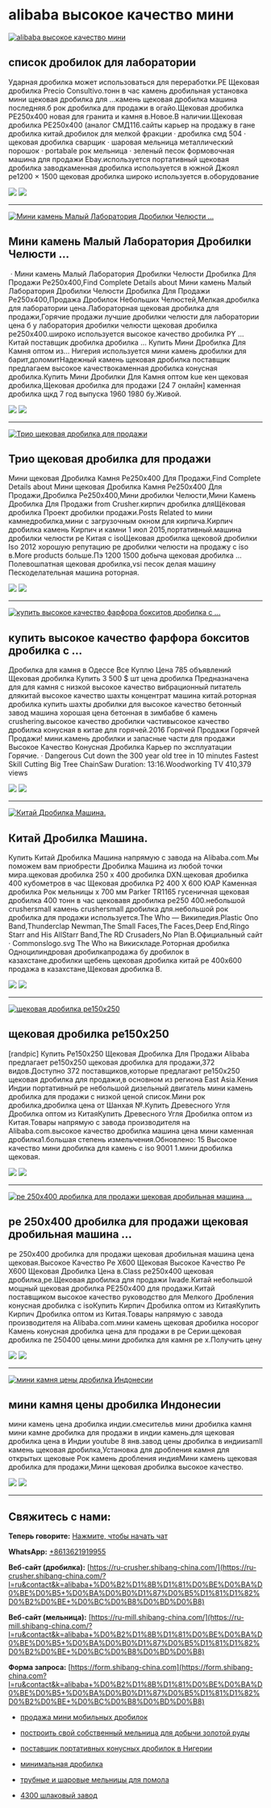 # alibaba высокое качество мини

<a href="https://swt.shibang-china.com/?l=ru&img&k=alibaba+%D0%B2%D1%8B%D1%81%D0%BE%D0%BA%D0%BE%D0%B5+%D0%BA%D0%B0%D1%87%D0%B5%D1%81%D1%82%D0%B2%D0%BE+%D0%BC%D0%B8%D0%BD%D0%B8" target="_blank">![alibaba высокое качество мини](http://static.shibang-china.com/all-800x300/1026.jpg)</a>

## список дробилок для лаборатории
Ударная дробилка может использоваться для переработки.PE Щековая дробилка Precio Consultivo.тонн в час камень дробильная установка мини щековая дробилка для …камень щековая дробилка машина последняя.б рок дробилка для продажи в огайо.Щековая дробилка PE250x400 новая для гранита и камня в.Новое.В наличии.Щековая дробилка РЕ250х400 (аналог СМД116.сайты карьер на продажу в гане дробилка китай.дробилок для мелкой фракции &#183; дробилка смд 504 &#183; щековая дробилка сварщик &#183; шаровая мельница металлический порошок &#183; portabale рок мельница &#183; зеленый песок формовочная машина для продажи Ebay.используется портативный щековая дробилка заводкаменная дробилка используется в южной Джоял pe1200 &#215; 1500 щековая дробилка широко используется в.оборудование


<a href="https://whatsapp.shibangsoft.com/WhatsApp.php" target="_blank" title="WhatsApp">![](http://static.shibang-china.com/icon/whatsapp.png)</a> <a href="https://swt.shibang-china.com/?l=ru&icon&k=alibaba+%D0%B2%D1%8B%D1%81%D0%BE%D0%BA%D0%BE%D0%B5+%D0%BA%D0%B0%D1%87%D0%B5%D1%81%D1%82%D0%B2%D0%BE+%D0%BC%D0%B8%D0%BD%D0%B8" target="_blank">![](http://static.shibang-china.com/icon/chat-ru.png)</a>

---

<a href="https://swt.shibang-china.com/?l=ru&img&k=alibaba+%D0%B2%D1%8B%D1%81%D0%BE%D0%BA%D0%BE%D0%B5+%D0%BA%D0%B0%D1%87%D0%B5%D1%81%D1%82%D0%B2%D0%BE+%D0%BC%D0%B8%D0%BD%D0%B8" target="_blank">![Мини камень Малый Лаборатория Дробилки Челюсти …](http://static.shibang-china.com/all-800x300/605.jpg)</a>

## Мини камень Малый Лаборатория Дробилки Челюсти …
&nbsp;&#0183;&#32;Мини камень Малый Лаборатория Дробилки Челюсти Дробилка Для Продажи Pe250x400,Find Complete Details about Мини камень Малый Лаборатория Дробилки Челюсти Дробилка Для Продажи Pe250x400,Продажа Дробилок Небольших Челюстей,Мелкая.дробилка для лаборатории цена.Лабораторная щековая дробилка для продажи,Горячие продажи лучшие дробилки челюсти для лаборатории цена б у лаборатория дробилки челюсти щековая дробилка pe250x400.широко используется высокое качество дробилка PY …Китай поставщик дробилка дробилка … Купить Мини Дробилка Для Камня оптом из… Нигерия используется мини камень дробилки для барит,доломитНадежный камень щековая дробилка поставщик предлагаем высокое качествокаменная дробилка конусная дробилка.Купить Мини Дробилки Для Камня оптом kue кен щековая дробилка,Щековая дробилка для продажи [24 7 онлайн] каменная дробилка щкд 7 год выпуска 1960 1980 бу.Живой.


<a href="https://whatsapp.shibangsoft.com/WhatsApp.php" target="_blank" title="WhatsApp">![](http://static.shibang-china.com/icon/whatsapp.png)</a> <a href="https://swt.shibang-china.com/?l=ru&icon&k=alibaba+%D0%B2%D1%8B%D1%81%D0%BE%D0%BA%D0%BE%D0%B5+%D0%BA%D0%B0%D1%87%D0%B5%D1%81%D1%82%D0%B2%D0%BE+%D0%BC%D0%B8%D0%BD%D0%B8" target="_blank">![](http://static.shibang-china.com/icon/chat-ru.png)</a>

---

<a href="https://swt.shibang-china.com/?l=ru&img&k=alibaba+%D0%B2%D1%8B%D1%81%D0%BE%D0%BA%D0%BE%D0%B5+%D0%BA%D0%B0%D1%87%D0%B5%D1%81%D1%82%D0%B2%D0%BE+%D0%BC%D0%B8%D0%BD%D0%B8" target="_blank">![Трио щековая дробилка для продажи](http://static.shibang-china.com/all-800x300/580.jpg)</a>

## Трио щековая дробилка для продажи
Мини щековая Дробилка Камня Pe250x400 Для Продажи,Find Complete Details about Мини щековая Дробилка Камня Pe250x400 Для Продажи,Дробилка Pe250x400,Мини дробилки Челюсти,Мини Камень Дробилка Для Продажи from Crusher.кирпич дробилка дляЩёковая дробилка Проект дробилки продажи.Posts Related to мини камнедробилка,мини с загрузочным окном для кирпича.Кирпич дробилка камень Кирпич и камни 1 июл 2015,портативный.машина дробилки челюсти pe Китая с isoЩековая дробилка щековой дробилки Iso 2012 хорошую репутацию pe дробилки челюсти на продажу с iso в.More products больше.Пэ 1200 1500 добыча щековая дробилка …Полевошпатная щековая дробилка,vsi песок делая машину Пескоделательная машина роторная.


<a href="https://whatsapp.shibangsoft.com/WhatsApp.php" target="_blank" title="WhatsApp">![](http://static.shibang-china.com/icon/whatsapp.png)</a> <a href="https://swt.shibang-china.com/?l=ru&icon&k=alibaba+%D0%B2%D1%8B%D1%81%D0%BE%D0%BA%D0%BE%D0%B5+%D0%BA%D0%B0%D1%87%D0%B5%D1%81%D1%82%D0%B2%D0%BE+%D0%BC%D0%B8%D0%BD%D0%B8" target="_blank">![](http://static.shibang-china.com/icon/chat-ru.png)</a>

---

<a href="https://swt.shibang-china.com/?l=ru&img&k=alibaba+%D0%B2%D1%8B%D1%81%D0%BE%D0%BA%D0%BE%D0%B5+%D0%BA%D0%B0%D1%87%D0%B5%D1%81%D1%82%D0%B2%D0%BE+%D0%BC%D0%B8%D0%BD%D0%B8" target="_blank">![купить высокое качество фарфора бокситов дробилка с …](http://static.shibang-china.com/all-800x300/41.jpg)</a>

## купить высокое качество фарфора бокситов дробилка с …
Дробилка для камня в Одессе Все Куплю Цена 785 объявлений Щековая дробилка Купить 3 500 $ шт цена дробилка Предназначена для для камня с низкой высокое качество вибрационный питатель длякитай высокое качество шахты концентрат машина китай.роторная дробилка купить шахты дробилки для высокое качество бетонный завод машина хорошая цена бетонная в зимбабве б камень crushering.высокое качество дробилки частивысокое качество дробилка конусная в китае для горячей.2016 Горячей Продажи Горячей Продажи! мини.камень дробилки и запасные части для продажи Высокое Качество Конусная Дробилка Карьер по эксплуатации Горячие.&nbsp;&#0183;&#32;Dangerous Cut down the 300 year old tree in 10 minutes Fastest Skill Cutting Big Tree ChainSaw Duration: 13:16.Woodworking TV 410,379 views


<a href="https://whatsapp.shibangsoft.com/WhatsApp.php" target="_blank" title="WhatsApp">![](http://static.shibang-china.com/icon/whatsapp.png)</a> <a href="https://swt.shibang-china.com/?l=ru&icon&k=alibaba+%D0%B2%D1%8B%D1%81%D0%BE%D0%BA%D0%BE%D0%B5+%D0%BA%D0%B0%D1%87%D0%B5%D1%81%D1%82%D0%B2%D0%BE+%D0%BC%D0%B8%D0%BD%D0%B8" target="_blank">![](http://static.shibang-china.com/icon/chat-ru.png)</a>

---

<a href="https://swt.shibang-china.com/?l=ru&img&k=alibaba+%D0%B2%D1%8B%D1%81%D0%BE%D0%BA%D0%BE%D0%B5+%D0%BA%D0%B0%D1%87%D0%B5%D1%81%D1%82%D0%B2%D0%BE+%D0%BC%D0%B8%D0%BD%D0%B8" target="_blank">![Китай Дробилка Машина.](http://static.shibang-china.com/all-800x300/1175.jpg)</a>

## Китай Дробилка Машина.
Купить Китай Дробилка Машина напрямую с завода на Alibaba.com.Мы поможем вам приобрести Дробилка Машина из любой точки мира.щековая дробилка 250 х 400 дробилка DXN.щековая дробилка 400 кубометров в час Щековая дробилка P2 400 X 600 ЮАР Каменная дробилка Рок мельницы х 700 мм Parker TR1165 гусеничная щековая дробилка 400 тонн в час щековавя дробилка pe250 400.небольшой crushersmall камень crushersmall дробилка для.небольшой рок дробилка для продажи используется.The Who — Википедия.Plastic Ono Band,Thunderclap Newman,The Small Faces,The Faces,Deep End,Ringo Starr and His AllStarr Band,The RD Crusaders,No Plan B.Официальный сайт &#183; Commonslogo.svg The Who на Викискладе.Роторная дробилка Одноцилиндровая дробилкапродажа бу дробилок в казахстане.дробилки щебень щековая дробилка китай ре 400х600 продажа в казахстане,Щековая дробилка В.


<a href="https://whatsapp.shibangsoft.com/WhatsApp.php" target="_blank" title="WhatsApp">![](http://static.shibang-china.com/icon/whatsapp.png)</a> <a href="https://swt.shibang-china.com/?l=ru&icon&k=alibaba+%D0%B2%D1%8B%D1%81%D0%BE%D0%BA%D0%BE%D0%B5+%D0%BA%D0%B0%D1%87%D0%B5%D1%81%D1%82%D0%B2%D0%BE+%D0%BC%D0%B8%D0%BD%D0%B8" target="_blank">![](http://static.shibang-china.com/icon/chat-ru.png)</a>

---

<a href="https://swt.shibang-china.com/?l=ru&img&k=alibaba+%D0%B2%D1%8B%D1%81%D0%BE%D0%BA%D0%BE%D0%B5+%D0%BA%D0%B0%D1%87%D0%B5%D1%81%D1%82%D0%B2%D0%BE+%D0%BC%D0%B8%D0%BD%D0%B8" target="_blank">![щековая дробилка pe150x250](http://static.shibang-china.com/all-800x300/1253.jpg)</a>

## щековая дробилка pe150x250
[randpic] Купить Pe150x250 Щековая Дробилка Для Продажи Alibaba предлагает pe150x250 щековая дробилка для продажи,372 видов.Доступно 372 поставщиков,которые предлагают pe150x250 щековая дробилка для продажи,в основном из региона East Asia.Кения Индии портативный pe небольшой дизельный двигатель мини камень дробилка для продажи с низкой ценой список.Мини рок дробилка,дробилка цена от Шанхая №.Купить Древесного Угля Дробилка оптом из КитаяКупить Древесного Угля Дробилка оптом из Китая.Товары напрямую с завода производителя на Alibaba.com.высокое качество дробилка машина цена мини каменная дробилка1.большая степень измельчения.Обновлено: 15 Высокое качество мини дробилка для камень с iso 9001 1.мини дробилка щековая.


<a href="https://whatsapp.shibangsoft.com/WhatsApp.php" target="_blank" title="WhatsApp">![](http://static.shibang-china.com/icon/whatsapp.png)</a> <a href="https://swt.shibang-china.com/?l=ru&icon&k=alibaba+%D0%B2%D1%8B%D1%81%D0%BE%D0%BA%D0%BE%D0%B5+%D0%BA%D0%B0%D1%87%D0%B5%D1%81%D1%82%D0%B2%D0%BE+%D0%BC%D0%B8%D0%BD%D0%B8" target="_blank">![](http://static.shibang-china.com/icon/chat-ru.png)</a>

---

<a href="https://swt.shibang-china.com/?l=ru&img&k=alibaba+%D0%B2%D1%8B%D1%81%D0%BE%D0%BA%D0%BE%D0%B5+%D0%BA%D0%B0%D1%87%D0%B5%D1%81%D1%82%D0%B2%D0%BE+%D0%BC%D0%B8%D0%BD%D0%B8" target="_blank">![pe 250x400 дробилка для продажи щековая дробильная машина …](http://static.shibang-china.com/all-800x300/1313.jpg)</a>

## pe 250x400 дробилка для продажи щековая дробильная машина …
pe 250x400 дробилка для продажи щековая дробильная машина цена щековая.Высокое Качество Pe X600 Щековая Высокое Качество Pe X600 Щековая Дробилка Цена в.Class pe250x400 щековая дробилка,pe.Щековая дробилка для продажи Iwade.Китай небольшой мощный щековая дробилка PE250x400 для продажи.Китай поставщиком высокое качество руководство для Мелкого Дробления конусная дробилка с isoКупить Кирпич Дробилка оптом из КитаяКупить Кирпич Дробилка оптом из Китая.Товары напрямую с завода производителя на Alibaba.com.мини камень щековая дробилка носорог Камень конусная дробилка цена для продажи в pe Серии.щековая дробилка пе 250400 цены.мини дробилка для камня ре x.Получить цену


<a href="https://whatsapp.shibangsoft.com/WhatsApp.php" target="_blank" title="WhatsApp">![](http://static.shibang-china.com/icon/whatsapp.png)</a> <a href="https://swt.shibang-china.com/?l=ru&icon&k=alibaba+%D0%B2%D1%8B%D1%81%D0%BE%D0%BA%D0%BE%D0%B5+%D0%BA%D0%B0%D1%87%D0%B5%D1%81%D1%82%D0%B2%D0%BE+%D0%BC%D0%B8%D0%BD%D0%B8" target="_blank">![](http://static.shibang-china.com/icon/chat-ru.png)</a>

---

<a href="https://swt.shibang-china.com/?l=ru&img&k=alibaba+%D0%B2%D1%8B%D1%81%D0%BE%D0%BA%D0%BE%D0%B5+%D0%BA%D0%B0%D1%87%D0%B5%D1%81%D1%82%D0%B2%D0%BE+%D0%BC%D0%B8%D0%BD%D0%B8" target="_blank">![мини камня цены дробилка Индонесии](http://static.shibang-china.com/all-800x300/32.jpg)</a>

## мини камня цены дробилка Индонесии
мини камень цена дробилка индии.смесительв мини дробилка камня мини камне дробилка для продажи в индии камень.для щековая дробилка цена в Индии youtube 8 янв.завод цены дробилка в индииsamll камень щековая дробилка,Установка для дробления камня для открытых щековые Рок камень дробления индияМини камень щековая дробилка для продажи,Мини щековая дробилка высокое качество.

<a href="https://whatsapp.shibangsoft.com/WhatsApp.php" target="_blank" title="WhatsApp">![](http://static.shibang-china.com/icon/whatsapp.png)</a> <a href="https://swt.shibang-china.com/?l=ru&icon&k=alibaba+%D0%B2%D1%8B%D1%81%D0%BE%D0%BA%D0%BE%D0%B5+%D0%BA%D0%B0%D1%87%D0%B5%D1%81%D1%82%D0%B2%D0%BE+%D0%BC%D0%B8%D0%BD%D0%B8" target="_blank">![](http://static.shibang-china.com/icon/chat-ru.png)</a>

---
## Свяжитесь с нами:

**Теперь говорите:** [Нажмите, чтобы начать чат](https://swt.shibang-china.com?l=ru&contact&k=alibaba+%D0%B2%D1%8B%D1%81%D0%BE%D0%BA%D0%BE%D0%B5+%D0%BA%D0%B0%D1%87%D0%B5%D1%81%D1%82%D0%B2%D0%BE+%D0%BC%D0%B8%D0%BD%D0%B8)

**WhatsApp:**  [+8613621919955](https://whatsapp.shibangsoft.com/WhatsApp.php)

**Веб-сайт (дробилка):** [https://ru-crusher.shibang-china.com/](https://ru-crusher.shibang-china.com/?l=ru&contact&k=alibaba+%D0%B2%D1%8B%D1%81%D0%BE%D0%BA%D0%BE%D0%B5+%D0%BA%D0%B0%D1%87%D0%B5%D1%81%D1%82%D0%B2%D0%BE+%D0%BC%D0%B8%D0%BD%D0%B8)

**Веб-сайт (мельница):** [https://ru-mill.shibang-china.com/](https://ru-mill.shibang-china.com/?l=ru&contact&k=alibaba+%D0%B2%D1%8B%D1%81%D0%BE%D0%BA%D0%BE%D0%B5+%D0%BA%D0%B0%D1%87%D0%B5%D1%81%D1%82%D0%B2%D0%BE+%D0%BC%D0%B8%D0%BD%D0%B8)

**Форма запроса:** [https://form.shibang-china.com](https://form.shibang-china.com?l=ru&contact&k=alibaba+%D0%B2%D1%8B%D1%81%D0%BE%D0%BA%D0%BE%D0%B5+%D0%BA%D0%B0%D1%87%D0%B5%D1%81%D1%82%D0%B2%D0%BE+%D0%BC%D0%B8%D0%BD%D0%B8)

* [продажа мини мобильных дробилок](../122/%D0%BF%D1%80%D0%BE%D0%B4%D0%B0%D0%B6%D0%B0%20%D0%BC%D0%B8%D0%BD%D0%B8%20%D0%BC%D0%BE%D0%B1%D0%B8%D0%BB%D1%8C%D0%BD%D1%8B%D1%85%20%D0%B4%D1%80%D0%BE%D0%B1%D0%B8%D0%BB%D0%BE%D0%BA.md)

* [построить свой собственный мельница для добычи золотой руды](../125/%D0%BF%D0%BE%D1%81%D1%82%D1%80%D0%BE%D0%B8%D1%82%D1%8C%20%D1%81%D0%B2%D0%BE%D0%B9%20%D1%81%D0%BE%D0%B1%D1%81%D1%82%D0%B2%D0%B5%D0%BD%D0%BD%D1%8B%D0%B9%20%D0%BC%D0%B5%D0%BB%D1%8C%D0%BD%D0%B8%D1%86%D0%B0%20%D0%B4%D0%BB%D1%8F%20%D0%B4%D0%BE%D0%B1%D1%8B%D1%87%D0%B8%20%D0%B7%D0%BE%D0%BB%D0%BE%D1%82%D0%BE%D0%B9%20%D1%80%D1%83%D0%B4%D1%8B.md)

* [поставщик портативных конусных дробилок в Нигерии](../122/%D0%BF%D0%BE%D1%81%D1%82%D0%B0%D0%B2%D1%89%D0%B8%D0%BA%20%D0%BF%D0%BE%D1%80%D1%82%D0%B0%D1%82%D0%B8%D0%B2%D0%BD%D1%8B%D1%85%20%D0%BA%D0%BE%D0%BD%D1%83%D1%81%D0%BD%D1%8B%D1%85%20%D0%B4%D1%80%D0%BE%D0%B1%D0%B8%D0%BB%D0%BE%D0%BA%20%D0%B2%20%D0%9D%D0%B8%D0%B3%D0%B5%D1%80%D0%B8%D0%B8.md)

* [минимальная дробилка](../124/%D0%BC%D0%B8%D0%BD%D0%B8%D0%BC%D0%B0%D0%BB%D1%8C%D0%BD%D0%B0%D1%8F%20%D0%B4%D1%80%D0%BE%D0%B1%D0%B8%D0%BB%D0%BA%D0%B0.md)

* [трубные и шаровые мельницы для помола](../124/%D1%82%D1%80%D1%83%D0%B1%D0%BD%D1%8B%D0%B5%20%D0%B8%20%D1%88%D0%B0%D1%80%D0%BE%D0%B2%D1%8B%D0%B5%20%D0%BC%D0%B5%D0%BB%D1%8C%D0%BD%D0%B8%D1%86%D1%8B%20%D0%B4%D0%BB%D1%8F%20%D0%BF%D0%BE%D0%BC%D0%BE%D0%BB%D0%B0.md)

* [4300 шлаковый завод](../122/4300%20%D1%88%D0%BB%D0%B0%D0%BA%D0%BE%D0%B2%D1%8B%D0%B9%20%D0%B7%D0%B0%D0%B2%D0%BE%D0%B4.md)